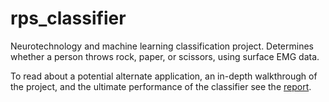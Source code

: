 # rps_classifier
Neurotechnology and machine learning classification project. Determines whether a person throws rock, paper, or scissors, using surface EMG data.

To read about a potential alternate application, an in-depth walkthrough of the project, and the ultimate performance of the classifier see the [report](https://docs.google.com/document/d/1VGO9ZDpeRQvpMDJAXpu9MBYVVrOlJLm5QtIY7f_UaFY/edit?usp=sharing).
